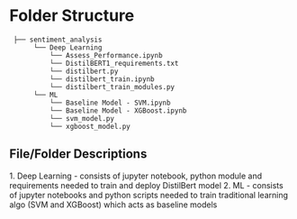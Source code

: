 # Folder Structure
```
 ├── sentiment_analysis
      └── Deep Learning 
          └── Assess_Performance.ipynb
          └── DistilBERT1_requirements.txt
          └── distilbert.py
          └── distilbert_train.ipynb
          └── distilbert_train_modules.py
      └── ML
          └── Baseline Model - SVM.ipynb
          └── Baseline Model - XGBoost.ipynb
          └── svm_model.py
          └── xgboost_model.py
```

<h2>File/Folder Descriptions</h2>
1. Deep Learning - consists of jupyter notebook, python module and requirements needed to train and deploy DistilBert model
2. ML - consists of jupyter notebooks and python scripts needed to train traditional learning algo (SVM and XGBoost) which acts as baseline models
